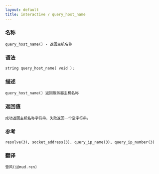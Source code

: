 ```yaml
---
layout: default
title: interactive / query_host_name
---
```


### 名称

    query_host_name() - 返回主机名称

### 语法

    string query_host_name( void );

### 描述

    query_host_name() 返回服务器主机名称

### 返回值

    成功返回主机名称字符串，失败返回一个空字符串。

### 参考

    resolve(3), socket_address(3), query_ip_name(3), query_ip_number(3)

### 翻译

    雪风(i@mud.ren)
